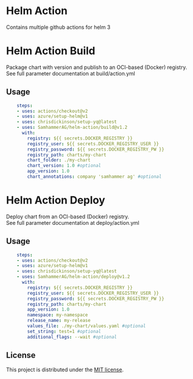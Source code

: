 # Helm Action

Contains multiple github actions for helm 3

# Helm Action Build

Package chart with version and publish to an OCI-based (Docker) registry.\
See full parameter documentation at build/action.yml

## Usage

```yaml
    steps:
    - uses: actions/checkout@v2
    - uses: azure/setup-helm@v1
    - uses: chrisdickinson/setup-yq@latest
    - uses: SamhammerAG/helm-action/build@v1.2
      with:
        registry: ${{ secrets.DOCKER_REGISTRY }}
        registry_user: ${{ secrets.DOCKER_REGISTRY_USER }}
        registry_password: ${{ secrets.DOCKER_REGISTRY_PW }}
        registry_path: charts/my-chart
        chart_folder: ./my-chart
        chart_version: 1.0 #optional
        app_version: 1.0
        chart_annotations: company 'samhammer ag' #optional
```

# Helm Action Deploy

Deploy chart from an OCI-based (Docker) registry.\
See full parameter documentation at deploy/action.yml

## Usage

```yaml
    steps:
    - uses: actions/checkout@v2
    - uses: azure/setup-helm@v1
    - uses: chrisdickinson/setup-yq@latest
    - uses: SamhammerAG/helm-action/deploy@v1.2
      with:
        registry: ${{ secrets.DOCKER_REGISTRY }}
        registry_user: ${{ secrets.DOCKER_REGISTRY_USER }}
        registry_password: ${{ secrets.DOCKER_REGISTRY_PW }}
        registry_path: charts/my-chart
        app_version: 1.0
        namespace: my-namespace
        release_name: my-release
        values_file: ./my-chart/values.yaml #optional
        set_string: test=1 #optional
        additional_flags: --wait #optional
```

## License

This project is distributed under the [MIT license](LICENSE.md).
